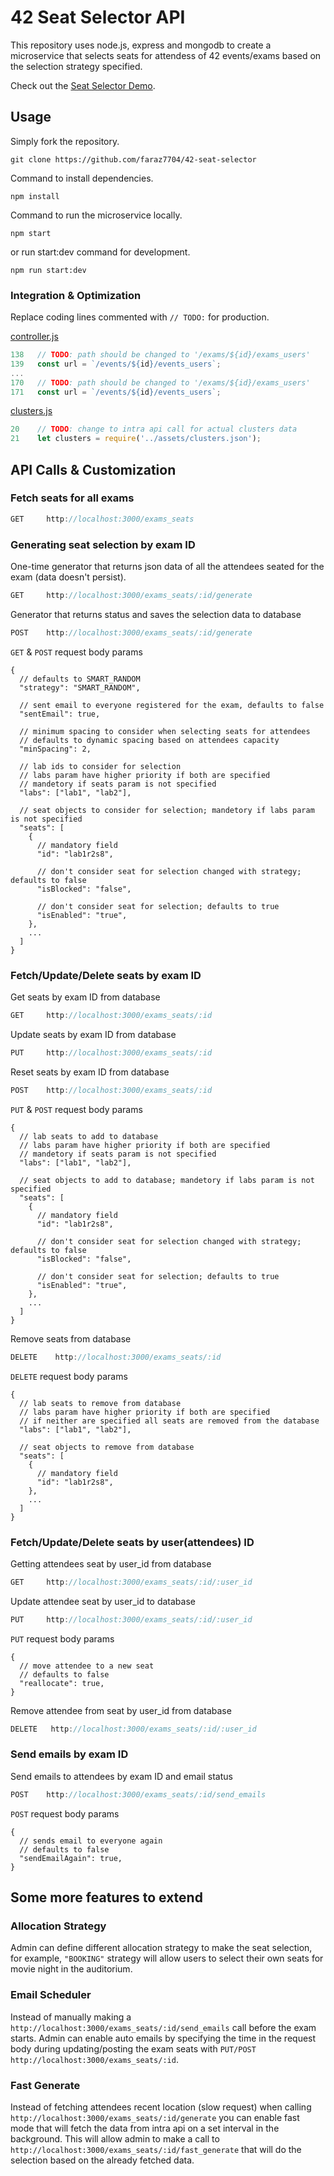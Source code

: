 # 42 Seat Selector API

This repository uses node.js, express and mongodb to create a microservice that selects seats for attendess of 42 events/exams based on the selection strategy specified.

Check out the [Seat Selector Demo]().

## Usage

Simply fork the repository.

```
git clone https://github.com/faraz7704/42-seat-selector
```
Command to install dependencies.
```
npm install
```
Command to run the microservice locally.
```
npm start
```
or run start:dev command for development.
```
npm run start:dev
```

### Integration & Optimization
Replace coding lines commented with `// TODO:` for production.

[controller.js](https://github.com/Faraz7704/42-seat-selector/blob/main/api/controller.js)
```js
138   // TODO: path should be changed to '/exams/${id}/exams_users'
139   const url = `/events/${id}/events_users`;
...
170   // TODO: path should be changed to '/exams/${id}/exams_users'
171   const url = `/events/${id}/events_users`;
```

[clusters.js](https://github.com/Faraz7704/42-seat-selector/blob/main/service/clusters.js)
```js
20    // TODO: change to intra api call for actual clusters data
21    let clusters = require('../assets/clusters.json');
```

## API Calls & Customization

### Fetch seats for all exams
```js
GET     http://localhost:3000/exams_seats
```

### Generating seat selection by exam ID

One-time generator that returns json data of all the attendees seated for the exam (data doesn't persist).
```js
GET     http://localhost:3000/exams_seats/:id/generate
```
Generator that returns status and saves the selection data to database
```js
POST    http://localhost:3000/exams_seats/:id/generate
```
`GET` & `POST` request body params
```json5
{
  // defaults to SMART_RANDOM
  "strategy": "SMART_RANDOM",
  
  // sent email to everyone registered for the exam, defaults to false
  "sentEmail": true,
  
  // minimum spacing to consider when selecting seats for attendees
  // defaults to dynamic spacing based on attendees capacity
  "minSpacing": 2,
  
  // lab ids to consider for selection
  // labs param have higher priority if both are specified
  // mandetory if seats param is not specified
  "labs": ["lab1", "lab2"],
  
  // seat objects to consider for selection; mandetory if labs param is not specified
  "seats": [
    {
      // mandatory field
      "id": "lab1r2s8",
      
      // don't consider seat for selection changed with strategy; defaults to false
      "isBlocked": "false",
      
      // don't consider seat for selection; defaults to true
      "isEnabled": "true",
    },
    ...
  ]
}
```

### Fetch/Update/Delete seats by exam ID

Get seats by exam ID from database
```js
GET     http://localhost:3000/exams_seats/:id
```
Update seats by exam ID from database
```js
PUT     http://localhost:3000/exams_seats/:id
```
Reset seats by exam ID from database
```js
POST    http://localhost:3000/exams_seats/:id
```
`PUT` & `POST` request body params
```json5
{
  // lab seats to add to database
  // labs param have higher priority if both are specified
  // mandetory if seats param is not specified
  "labs": ["lab1", "lab2"],
  
  // seat objects to add to database; mandetory if labs param is not specified
  "seats": [
    {
      // mandatory field
      "id": "lab1r2s8",
      
      // don't consider seat for selection changed with strategy; defaults to false
      "isBlocked": "false",
      
      // don't consider seat for selection; defaults to true
      "isEnabled": "true",
    },
    ...
  ]
}
```
Remove seats from database
```js
DELETE    http://localhost:3000/exams_seats/:id
```
`DELETE` request body params
```json5
{
  // lab seats to remove from database
  // labs param have higher priority if both are specified
  // if neither are specified all seats are removed from the database
  "labs": ["lab1", "lab2"],
  
  // seat objects to remove from database
  "seats": [
    {
      // mandatory field
      "id": "lab1r2s8",
    },
    ...
  ]
}
```

### Fetch/Update/Delete seats by user(attendees) ID

Getting attendees seat by user_id from database
```js
GET     http://localhost:3000/exams_seats/:id/:user_id
```
Update attendee seat by user_id to database
```js
PUT     http://localhost:3000/exams_seats/:id/:user_id
```
`PUT` request body params
```json5
{
  // move attendee to a new seat
  // defaults to false
  "reallocate": true,
}
```
Remove attendee from seat by user_id from database
```js
DELETE   http://localhost:3000/exams_seats/:id/:user_id
```

### Send emails by exam ID

Send emails to attendees by exam ID and email status
```js
POST    http://localhost:3000/exams_seats/:id/send_emails
```
`POST` request body params
```json5
{
  // sends email to everyone again
  // defaults to false
  "sendEmailAgain": true,
}
```

## Some more features to extend

### Allocation Strategy
Admin can define different allocation strategy to make the seat selection, for example, `"BOOKING"` strategy will allow users to select their own seats for movie night in the auditorium.

### Email Scheduler
Instead of manually making a `http://localhost:3000/exams_seats/:id/send_emails` call before the exam starts. Admin can enable auto emails by specifying the time in the request body during updating/posting the exam seats with `PUT/POST http://localhost:3000/exams_seats/:id`.

### Fast Generate
Instead of fetching attendees recent location (slow request) when calling `http://localhost:3000/exams_seats/:id/generate` you can enable fast mode that will fetch the data from intra api on a set interval in the background. This will allow admin to make a call to `http://localhost:3000/exams_seats/:id/fast_generate` that will do the selection based on the already fetched data.

